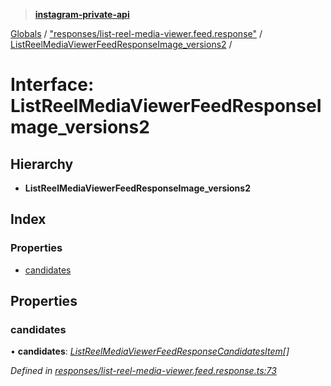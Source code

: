 > **[instagram-private-api](../README.md)**

[Globals](../README.md) / ["responses/list-reel-media-viewer.feed.response"](../modules/_responses_list_reel_media_viewer_feed_response_.md) / [ListReelMediaViewerFeedResponseImage_versions2](_responses_list_reel_media_viewer_feed_response_.listreelmediaviewerfeedresponseimage_versions2.md) /

# Interface: ListReelMediaViewerFeedResponseImage_versions2

## Hierarchy

* **ListReelMediaViewerFeedResponseImage_versions2**

## Index

### Properties

* [candidates](_responses_list_reel_media_viewer_feed_response_.listreelmediaviewerfeedresponseimage_versions2.md#candidates)

## Properties

###  candidates

• **candidates**: *[ListReelMediaViewerFeedResponseCandidatesItem](_responses_list_reel_media_viewer_feed_response_.listreelmediaviewerfeedresponsecandidatesitem.md)[]*

*Defined in [responses/list-reel-media-viewer.feed.response.ts:73](https://github.com/dilame/instagram-private-api/blob/3e16058/src/responses/list-reel-media-viewer.feed.response.ts#L73)*